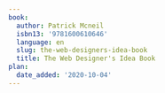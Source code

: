 ```yaml
---
book:
  author: Patrick Mcneil
  isbn13: '9781600610646'
  language: en
  slug: the-web-designers-idea-book
  title: The Web Designer's Idea Book
plan:
  date_added: '2020-10-04'
---
```


